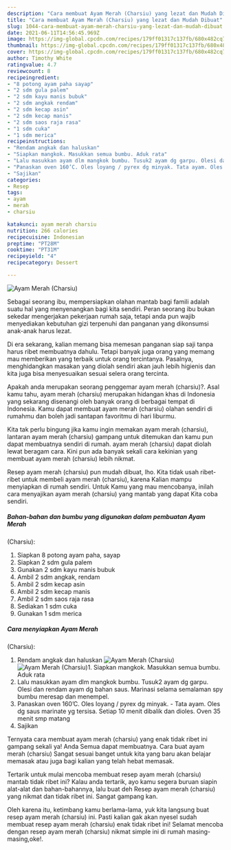 ```yaml
---
description: "Cara membuat Ayam Merah (Charsiu) yang lezat dan Mudah Dibuat"
title: "Cara membuat Ayam Merah (Charsiu) yang lezat dan Mudah Dibuat"
slug: 1044-cara-membuat-ayam-merah-charsiu-yang-lezat-dan-mudah-dibuat
date: 2021-06-11T14:56:45.969Z
image: https://img-global.cpcdn.com/recipes/179ff01317c137fb/680x482cq70/ayam-merah-charsiu-foto-resep-utama.jpg
thumbnail: https://img-global.cpcdn.com/recipes/179ff01317c137fb/680x482cq70/ayam-merah-charsiu-foto-resep-utama.jpg
cover: https://img-global.cpcdn.com/recipes/179ff01317c137fb/680x482cq70/ayam-merah-charsiu-foto-resep-utama.jpg
author: Timothy White
ratingvalue: 4.7
reviewcount: 8
recipeingredient:
- "8 potong ayam paha sayap"
- "2 sdm gula palem"
- "2 sdm kayu manis bubuk"
- "2 sdm angkak rendam"
- "2 sdm kecap asin"
- "2 sdm kecap manis"
- "2 sdm saos raja rasa"
- "1 sdm cuka"
- "1 sdm merica"
recipeinstructions:
- "Rendam angkak dan haluskan"
- "Siapkan mangkok. Masukkan semua bumbu. Aduk rata"
- "Lalu masukkan ayam dlm mangkok bumbu. Tusuk2 ayam dg garpu. Olesi dan rendam ayam dg bahan saus. Marinasi selama semalaman spy bumbu meresap dan menempel."
- "Panaskan oven 160’C. Oles loyang / pyrex dg minyak. Tata ayam. Oles dg saus marinate yg tersisa. Setiap 10 menit dibalik dan dioles. Oven 35 menit smp matang"
- "Sajikan"
categories:
- Resep
tags:
- ayam
- merah
- charsiu

katakunci: ayam merah charsiu 
nutrition: 266 calories
recipecuisine: Indonesian
preptime: "PT28M"
cooktime: "PT31M"
recipeyield: "4"
recipecategory: Dessert

---
```



![Ayam Merah
(Charsiu)](https://img-global.cpcdn.com/recipes/179ff01317c137fb/680x482cq70/ayam-merah-charsiu-foto-resep-utama.jpg)

Sebagai seorang ibu, mempersiapkan olahan mantab bagi famili adalah suatu hal yang menyenangkan bagi kita sendiri. Peran seorang ibu bukan sekedar mengerjakan pekerjaan rumah saja, tetapi anda pun wajib menyediakan kebutuhan gizi terpenuhi dan panganan yang dikonsumsi anak-anak harus lezat.

Di era  sekarang, kalian memang bisa memesan panganan siap saji tanpa harus ribet membuatnya dahulu. Tetapi banyak juga orang yang memang mau memberikan yang terbaik untuk orang tercintanya. Pasalnya, menghidangkan masakan yang diolah sendiri akan jauh lebih higienis dan kita juga bisa menyesuaikan sesuai selera orang tercinta. 



Apakah anda merupakan seorang penggemar ayam merah
(charsiu)?. Asal kamu tahu, ayam merah
(charsiu) merupakan hidangan khas di Indonesia yang sekarang disenangi oleh banyak orang di berbagai tempat di Indonesia. Kamu dapat membuat ayam merah
(charsiu) olahan sendiri di rumahmu dan boleh jadi santapan favoritmu di hari liburmu.

Kita tak perlu bingung jika kamu ingin memakan ayam merah
(charsiu), lantaran ayam merah
(charsiu) gampang untuk ditemukan dan kamu pun dapat membuatnya sendiri di rumah. ayam merah
(charsiu) dapat diolah lewat beragam cara. Kini pun ada banyak sekali cara kekinian yang membuat ayam merah
(charsiu) lebih nikmat.

Resep ayam merah
(charsiu) pun mudah dibuat, lho. Kita tidak usah ribet-ribet untuk membeli ayam merah
(charsiu), karena Kalian mampu menyiapkan di rumah sendiri. Untuk Kamu yang mau mencobanya, inilah cara menyajikan ayam merah
(charsiu) yang mantab yang dapat Kita coba sendiri.

<!--inarticleads1-->

##### Bahan-bahan dan bumbu yang digunakan dalam pembuatan Ayam Merah
(Charsiu):

1. Siapkan 8 potong ayam paha, sayap
1. Siapkan 2 sdm gula palem
1. Gunakan 2 sdm kayu manis bubuk
1. Ambil 2 sdm angkak, rendam
1. Ambil 2 sdm kecap asin
1. Ambil 2 sdm kecap manis
1. Ambil 2 sdm saos raja rasa
1. Sediakan 1 sdm cuka
1. Gunakan 1 sdm merica




<!--inarticleads2-->

##### Cara menyiapkan Ayam Merah
(Charsiu):

1. Rendam angkak dan haluskan
<img src="https://img-global.cpcdn.com/steps/cafdf483d7631dfb/160x128cq70/ayam-merah-charsiu-langkah-memasak-1-foto.jpg" alt="Ayam Merah
(Charsiu)"><img src="https://img-global.cpcdn.com/steps/c3fbe95b54cfe7d2/160x128cq70/ayam-merah-charsiu-langkah-memasak-1-foto.jpg" alt="Ayam Merah
(Charsiu)">1. Siapkan mangkok. Masukkan semua bumbu. Aduk rata
1. Lalu masukkan ayam dlm mangkok bumbu. Tusuk2 ayam dg garpu. Olesi dan rendam ayam dg bahan saus. Marinasi selama semalaman spy bumbu meresap dan menempel.
1. Panaskan oven 160’C. Oles loyang / pyrex dg minyak. - Tata ayam. Oles dg saus marinate yg tersisa. Setiap 10 menit dibalik dan dioles. Oven 35 menit smp matang
1. Sajikan




Ternyata cara membuat ayam merah
(charsiu) yang enak tidak ribet ini gampang sekali ya! Anda Semua dapat membuatnya. Cara buat ayam merah
(charsiu) Sangat sesuai banget untuk kita yang baru akan belajar memasak atau juga bagi kalian yang telah hebat memasak.

Tertarik untuk mulai mencoba membuat resep ayam merah
(charsiu) mantab tidak ribet ini? Kalau anda tertarik, ayo kamu segera buruan siapin alat-alat dan bahan-bahannya, lalu buat deh Resep ayam merah
(charsiu) yang nikmat dan tidak ribet ini. Sangat gampang kan. 

Oleh karena itu, ketimbang kamu berlama-lama, yuk kita langsung buat resep ayam merah
(charsiu) ini. Pasti kalian gak akan nyesel sudah membuat resep ayam merah
(charsiu) enak tidak ribet ini! Selamat mencoba dengan resep ayam merah
(charsiu) nikmat simple ini di rumah masing-masing,oke!.

